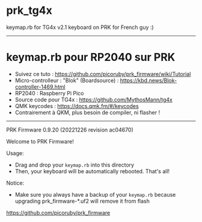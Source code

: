 # prk_tg4x

keymap.rb for TG4x v2.1 keyboard on PRK for French guy :)

---
# keymap.rb pour RP2040 sur PRK
- Suivez ce tuto : https://github.com/picoruby/prk_firmware/wiki/Tutorial
- Micro-controlleur : "Blok" (Boardsource) : https://kbd.news/Blok-controller-1469.html
- RP2040 : Raspberry Pi Pico
- Source code pour TG4x : https://github.com/MythosMann/tg4x
- QMK keycodes : https://docs.qmk.fm/#/keycodes
- Contrairement à QKM, plus besoin de compiler, ni flasher !

---
PRK Firmware 0.9.20 (20221226 revision ac04670)

Welcome to PRK Firmware!

Usage:
- Drag and drop your `keymap.rb` into this directory
- Then, your keyboard will be automatically rebooted. That's all!

Notice:
- Make sure you always have a backup of your `keymap.rb`
  because upgrading prk_firmware-*.uf2 will remove it from flash

https://github.com/picoruby/prk_firmware
